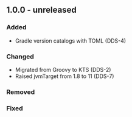 ## 1.0.0 - unreleased

### Added
- Gradle version catalogs with TOML (DDS-4)

### Changed
- Migrated from Groovy to KTS (DDS-2)
- Raised jvmTarget from 1.8 to 11 (DDS-7)

### Removed

### Fixed
